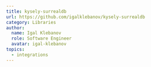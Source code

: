 ```yaml
---
title: kysely-surrealdb
url: https://github.com/igalklebanov/kysely-surrealdb
category: Libraries
author:
  name: Igal Klebanov
  role: Software Engineer
  avatar: igal-klebanov
topics:
  - integrations
---
```


